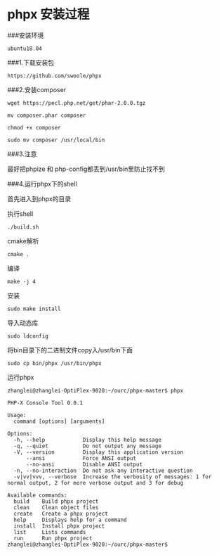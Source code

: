 # phpx 安装过程

###安装环境

	ubuntu18.04
	
###1.下载安装包

	https://github.com/swoole/phpx
	
###2.安装composer


	wget https://pecl.php.net/get/phar-2.0.0.tgz
	
	mv composer.phar composer
	
	chmod +x composer
	
	sudo mv composer /usr/local/bin
	
###3.注意

最好把phpize 和 php-config都丢到/usr/bin里防止找不到
	
###4.运行phpx下的shell

首先进入到phpx的目录

执行shell

	./build.sh

cmake解析
	
	cmake .
	
编译

	make -j 4
	
安装
	
	sudo make install
	
导入动态库
	
	sudo ldconfig
	
将bin目录下的二进制文件copy入/usr/bin下面

	sudo cp bin/phpx /usr/bin/phpx
	
运行phpx

	zhanglei@zhanglei-OptiPlex-9020:~/ourc/phpx-master$ phpx
	
	PHP-X Console Tool 0.0.1

	Usage:
	  command [options] [arguments]

	Options:
	  -h, --help            Display this help message
	  -q, --quiet           Do not output any message
	  -V, --version         Display this application version
	      --ansi            Force ANSI output
	      --no-ansi         Disable ANSI output
	  -n, --no-interaction  Do not ask any interactive question
	  -v|vv|vvv, --verbose  Increase the verbosity of messages: 1 for normal output, 2 for more verbose output and 3 for debug

	Available commands:
	  build    Build phpx project
	  clean    Clean object files
	  create   Create a phpx project
	  help     Displays help for a command
	  install  Install phpx project
	  list     Lists commands
	  run      Run phpx project
	zhanglei@zhanglei-OptiPlex-9020:~/ourc/phpx-master$ 


	